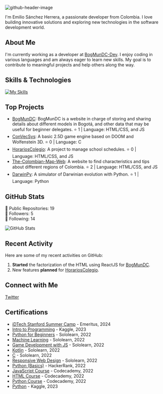 ![github-header-image](https://github.com/user-attachments/assets/987f4221-3f29-4507-9914-70999c63809b)


I'm Emilio Sánchez Herrera, a passionate developer from Colombia. I love building innovative solutions and exploring new technologies in the software development world.

## About Me

I'm currently working as a developer at [BogMunDC-Dev](https://github.com/BogMunDC-Dev). I enjoy coding in various languages and am always eager to learn new skills. My goal is to contribute to meaningful projects and help others along the way.

## Skills & Technologies
[![My Skills](https://skillicons.dev/icons?i=java,rust,c,cpp,html,css,php,docker,git,github,react,vue,flutter,fastapi,django)](https://skillicons.dev)


## Top Projects

- [BogMunDC](https://github.com/BogMunDC-Dev/BogMunDC): BogMunDC is a website in charge of storing and sharing details about different models in Bogotá, and other data that may be useful for beginner delegates. ⭐ 1  | Language: HTML/CSS, and JS
- [ConVecSys](https://github.com/ESH2007/ConVecSys): A basic 2.5D game engine based on DOOM and Wolfenstein 3D. ⭐ 0 | Language: C
- [HorariosColegio](https://github.com/ESH2007/HorariosColegio): A project to manage school schedules.  ⭐ 0 | Language: HTML/CSS, and JS
- [The-Colombian-Map-Web](https://github.com/ESH2007/The-Colombian-Map-Web): A website to find characteristics and tips about different regions of Colombia. ⭐ 2 | Language: HTML/CSS, and JS
- [DarwinPy](https://github.com/ESH2007/DarwinPy): A simulator of Darwinian evolution with Python. ⭐ 1 | Language: Python

## GitHub Stats

🔭 Public Repositories: 19  
👥 Followers: 5  
👤 Following: 14  

![GitHub Stats](https://github-readme-stats.vercel.app/api?username=ESH2007&show_icons=true&theme=radical)

## Recent Activity

Here are some of my recent activities on GitHub:  
1. **Started** the factorization of the HTML using ReactJS for [BogMunDC](https://github.com/BogMunDC-Dev/BogMunDC).  
2.  New features **planned** for [HorariosColegio](https://github.com/NogaSancho/HorariosColegio).  


## Connect with Me

[Twitter](https://twitter.com/ESH_2007)

## Certifications

- [iDTech Stanford Summer Camp](https://certificates.emeritus.org/ffa7a9b9-6e4d-41e7-8efa-f6fdd352f46e) - Emeritus, 2024
- [Intro to Programming](https://www.kaggle.com/learn/certification/emiliosanchezherrera/intro-to-programming) - Kaggle, 2023
- [Python for Beginners](https://www.sololearn.com/es/certificates/CT-GSVLEXIX) - Sololearn, 2022
- [Machine Learning](https://www.sololearn.com/es/certificates/CT-SI1SZLKA) - Sololearn, 2022
- [Game Development with JS](https://www.sololearn.com/es/certificates/CT-9D3ONXL8) - Sololearn, 2022
- [Kotlin](https://www.sololearn.com/es/certificates/CT-NGUU4AGO) - Sololearn, 2022
- [C](https://www.sololearn.com/es/certificates/CT-RJJF0SAC) - Sololearn, 2022
- [Responsive Web Design](https://www.sololearn.com/es/certificates/CT-VEHM903O) - Sololearn, 2022
- [Python (Basics)](https://www.hackerrank.com/certificates/8e0f055102b8) - HackerRank, 2022
- [JavaScript Course](https://www.codecademy.com/profiles/ESH_2007/certificates/705dcb15de0da4dd9d9fc4f3274b430e) - Codecademy, 2022
- [HTML Course](https://www.codecademy.com/profiles/ESH_2007/certificates/9eb0741e5ebef1f9f58a53bfac67d3a7) - Codecademy, 2022
- [Python Course](https://www.codecademy.com/profiles/ESH_2007/certificates/6c152bd262967f8c941c9707ed636bda) - Codecademy, 2022
- [Python](https://www.kaggle.com/learn/certification/emiliosanchezherrera/python) - Kaggle, 2023
